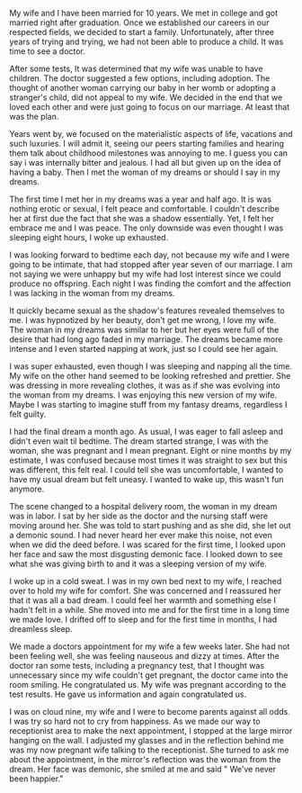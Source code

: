  My wife and I have been married for 10 years. We met in college and got married right after graduation. Once we established our careers in our respected fields, we decided to start a family. Unfortunately, after three years of trying and trying, we had not been able to produce a child. It was time to see a doctor.

 After some tests, It was determined that my wife was unable to have children. The doctor suggested a few options, including adoption. The thought of another woman carrying our baby in her womb or adopting a stranger's child, did not appeal to my wife. We decided in the end that we loved each other and were just going to focus on our marriage. At least that was the plan.

 Years went by, we focused on the materialistic aspects of life, vacations and such luxuries. I will admit it, seeing our peers starting families and hearing them talk about childhood milestones was annoying to me. I guess you can say i was internally bitter and jealous. I had all but given up on the idea of having a baby. Then I met the woman of my dreams or should I say in my dreams.

 The first time I met her in my dreams was a year and half ago. It is was nothing erotic or sexual, I felt peace and comfortable. I couldn't describe her at first due the fact that she was a shadow essentially. Yet, I felt her embrace me and I was peace. The only downside was even thought I was sleeping eight hours, I woke up exhausted.

 I was looking forward to bedtime each day, not because my wife and I were going to be intimate, that had stopped after year seven of our marriage. I am not saying we were unhappy but my wife had lost interest since we could produce no offspring. Each night I was finding the comfort and the affection I was lacking in the woman from my dreams. 

 It quickly became sexual as the shadow's features revealed themselves to me. I was hypnotized by her beauty, don't get me wrong, I love my wife. The woman in my dreams was similar to her but her eyes were full of the desire that had long ago faded in my marriage. The dreams became more intense and I even started napping at work, just so I could see her again.

 I was super exhausted, even though I was sleeping and napping all the time. My wife on the other hand seemed to be looking refreshed and prettier. She was dressing in more revealing clothes, it was as if she was evolving into the woman from my dreams. I was enjoying this new version of my wife. Maybe I was starting to imagine stuff from my fantasy dreams, regardless I felt guilty. 

 I had the final dream a month ago. As usual, I was eager to fall asleep and didn't even wait til bedtime. The dream started strange, I was with the woman, she was pregnant and I mean pregnant. Eight or nine months by my estimate, I was confused because most times it was straight to sex but this was different, this felt real. I could tell she was uncomfortable, I wanted to have my usual dream but felt uneasy. I wanted to wake up, this wasn't fun anymore.

 The scene changed to a hospital delivery room, the woman in my dream was in labor. I sat by her side as the doctor and the nursing staff were moving around her. She was told to start pushing and as she did, she let out a demonic sound. I had never heard her ever make this noise, not even when we did the deed before. I was scared for the first time, I looked upon her face and saw the most disgusting demonic face. I looked down to see what she was giving birth to and it was a sleeping version of my wife. 

I woke up in a cold sweat. I was in my own bed next to my wife, I reached over to hold my wife for comfort. She was concerned and I reassured her that it was all a bad dream. I could feel her warmth and something else I hadn't felt in a while. She moved into me and for the first time in a long time we made love.  I drifted off to sleep and for the first time in months, I had dreamless sleep.

 We made a doctors appointment for my wife a few weeks later. She had not been feeling well, she was feeling nauseous and dizzy at times. After the doctor ran some tests, including a pregnancy test, that I thought was unnecessary since my wife couldn't get pregnant, the doctor came into the room smiling.  He congratulated us. My wife was pregnant according to the test results. He gave us information and again congratulated us.

I was on cloud nine, my wife and I were to become parents against all odds. I was try so hard not to cry from happiness. As we made our way to receptionist area to make the next appointment, I stopped at the large mirror hanging on  the wall. I  adjusted my glasses and in the reflection behind me was my now pregnant wife talking to the receptionist. She turned to ask me about the appointment, in the mirror's reflection was the woman from the dream. Her face was demonic, she smiled at me and said " We've never been happier."